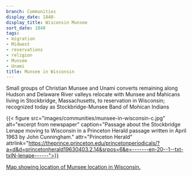 ```yaml
---
branch: Communities
display_date: 1840-
display_title: Wisconsin Munsee
sort_date: 1840
tags:
- migration
- Midwest
- reservations
- religion
- Munsee
- Unami
title: Munsee in Wisconsin
---
```


Small groups of Christian Munsee and Unami converts remaining along Hudson and Delaware River valleys relocate with Munsee and Mahicans living in Stockbridge, Massachusetts, to reservation in Wisconsin; recognized today as Stockbridge-Munsee Band of Mohican Indians

{{< figure src="images/communities/munsee-in-wisconsin-c.jpg" alt="excerpt from newspaper" caption="Passage about the Stockbridge Lenape moving to Wisconsin in a Princeton Herald passage written in April 1963 by John Cunningham." attr="Princeton Herald" attrlink="https://theprince.princeton.edu/princetonperiodicals/?a=d&d=princetonherald19630403.2.14&srpos=6&e=-------en-20--1--txt-txIN-lenape------">}}


[Map showing location of Munsee location in Wisconsin.](https://commons.wikimedia.org/wiki/File:4015R_Stockbridge_Munsee_Community_Locator_Map.svg#/media/File:4015R_Stockbridge_Munsee_Community_Locator_Map.svg)
